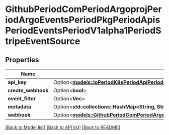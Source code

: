 # GithubPeriodComPeriodArgoprojPeriodArgoEventsPeriodPkgPeriodApisPeriodEventsPeriodV1alpha1PeriodStripeEventSource

## Properties

Name | Type | Description | Notes
------------ | ------------- | ------------- | -------------
**api_key** | Option<[**models::IoPeriodK8sPeriodApiPeriodCorePeriodV1PeriodSecretKeySelector**](io.k8s.api.core.v1.SecretKeySelector.md)> |  | [optional]
**create_webhook** | Option<**bool**> |  | [optional]
**event_filter** | Option<**Vec<String>**> |  | [optional]
**metadata** | Option<**std::collections::HashMap<String, String>**> |  | [optional]
**webhook** | Option<[**models::GithubPeriodComPeriodArgoprojPeriodArgoEventsPeriodPkgPeriodApisPeriodEventsPeriodV1alpha1PeriodWebhookContext**](github.com.argoproj.argo_events.pkg.apis.events.v1alpha1.WebhookContext.md)> |  | [optional]

[[Back to Model list]](../README.md#documentation-for-models) [[Back to API list]](../README.md#documentation-for-api-endpoints) [[Back to README]](../README.md)


